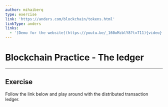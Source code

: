 ```yaml
---
author: mihaiberq
type: exercise
link: 'https://anders.com/blockchain/tokens.html'
linkType: anders
links:
  - '[Demo for the website](https://youtu.be/_160oMzblY8?t=711){video}'
---
```


# Blockchain Practice - The ledger


---

## Exercise

Follow the link below and play around with the distributed transaction ledger.
 
